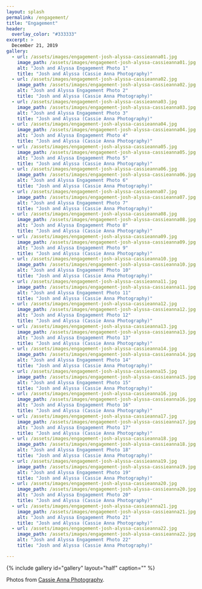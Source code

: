 ```yaml
---
layout: splash
permalink: /engagement/
title: "Engagement"
header:
  overlay_color: "#333333"
excerpt: >
  December 21, 2019
gallery:
  - url: /assets/images/engagement-josh-alyssa-cassieanna01.jpg
    image_path: /assets/images/engagement-josh-alyssa-cassieanna01.jpg
    alt: "Josh and Alyssa Engagement Photo 1"
    title: "Josh and Alyssa (Cassie Anna Photography)"
  - url: /assets/images/engagement-josh-alyssa-cassieanna02.jpg
    image_path: /assets/images/engagement-josh-alyssa-cassieanna02.jpg
    alt: "Josh and Alyssa Engagement Photo 2"
    title: "Josh and Alyssa (Cassie Anna Photography)"
  - url: /assets/images/engagement-josh-alyssa-cassieanna03.jpg
    image_path: /assets/images/engagement-josh-alyssa-cassieanna03.jpg
    alt: "Josh and Alyssa Engagement Photo 3"
    title: "Josh and Alyssa (Cassie Anna Photography)"
  - url: /assets/images/engagement-josh-alyssa-cassieanna04.jpg
    image_path: /assets/images/engagement-josh-alyssa-cassieanna04.jpg
    alt: "Josh and Alyssa Engagement Photo 4"
    title: "Josh and Alyssa (Cassie Anna Photography)"
  - url: /assets/images/engagement-josh-alyssa-cassieanna05.jpg
    image_path: /assets/images/engagement-josh-alyssa-cassieanna05.jpg
    alt: "Josh and Alyssa Engagement Photo 5"
    title: "Josh and Alyssa (Cassie Anna Photography)"
  - url: /assets/images/engagement-josh-alyssa-cassieanna06.jpg
    image_path: /assets/images/engagement-josh-alyssa-cassieanna06.jpg
    alt: "Josh and Alyssa Engagement Photo 6"
    title: "Josh and Alyssa (Cassie Anna Photography)"
  - url: /assets/images/engagement-josh-alyssa-cassieanna07.jpg
    image_path: /assets/images/engagement-josh-alyssa-cassieanna07.jpg
    alt: "Josh and Alyssa Engagement Photo 7"
    title: "Josh and Alyssa (Cassie Anna Photography)"
  - url: /assets/images/engagement-josh-alyssa-cassieanna08.jpg
    image_path: /assets/images/engagement-josh-alyssa-cassieanna08.jpg
    alt: "Josh and Alyssa Engagement Photo 8"
    title: "Josh and Alyssa (Cassie Anna Photography)"
  - url: /assets/images/engagement-josh-alyssa-cassieanna09.jpg
    image_path: /assets/images/engagement-josh-alyssa-cassieanna09.jpg
    alt: "Josh and Alyssa Engagement Photo 9"
    title: "Josh and Alyssa (Cassie Anna Photography)"
  - url: /assets/images/engagement-josh-alyssa-cassieanna10.jpg
    image_path: /assets/images/engagement-josh-alyssa-cassieanna10.jpg
    alt: "Josh and Alyssa Engagement Photo 10"
    title: "Josh and Alyssa (Cassie Anna Photography)"
  - url: /assets/images/engagement-josh-alyssa-cassieanna11.jpg
    image_path: /assets/images/engagement-josh-alyssa-cassieanna11.jpg
    alt: "Josh and Alyssa Engagement Photo 11"
    title: "Josh and Alyssa (Cassie Anna Photography)"
  - url: /assets/images/engagement-josh-alyssa-cassieanna12.jpg
    image_path: /assets/images/engagement-josh-alyssa-cassieanna12.jpg
    alt: "Josh and Alyssa Engagement Photo 12"
    title: "Josh and Alyssa (Cassie Anna Photography)"
  - url: /assets/images/engagement-josh-alyssa-cassieanna13.jpg
    image_path: /assets/images/engagement-josh-alyssa-cassieanna13.jpg
    alt: "Josh and Alyssa Engagement Photo 13"
    title: "Josh and Alyssa (Cassie Anna Photography)"
  - url: /assets/images/engagement-josh-alyssa-cassieanna14.jpg
    image_path: /assets/images/engagement-josh-alyssa-cassieanna14.jpg
    alt: "Josh and Alyssa Engagement Photo 14"
    title: "Josh and Alyssa (Cassie Anna Photography)"
  - url: /assets/images/engagement-josh-alyssa-cassieanna15.jpg
    image_path: /assets/images/engagement-josh-alyssa-cassieanna15.jpg
    alt: "Josh and Alyssa Engagement Photo 15"
    title: "Josh and Alyssa (Cassie Anna Photography)"
  - url: /assets/images/engagement-josh-alyssa-cassieanna16.jpg
    image_path: /assets/images/engagement-josh-alyssa-cassieanna16.jpg
    alt: "Josh and Alyssa Engagement Photo 16"
    title: "Josh and Alyssa (Cassie Anna Photography)"
  - url: /assets/images/engagement-josh-alyssa-cassieanna17.jpg
    image_path: /assets/images/engagement-josh-alyssa-cassieanna17.jpg
    alt: "Josh and Alyssa Engagement Photo 17"
    title: "Josh and Alyssa (Cassie Anna Photography)"
  - url: /assets/images/engagement-josh-alyssa-cassieanna18.jpg
    image_path: /assets/images/engagement-josh-alyssa-cassieanna18.jpg
    alt: "Josh and Alyssa Engagement Photo 18"
    title: "Josh and Alyssa (Cassie Anna Photography)"
  - url: /assets/images/engagement-josh-alyssa-cassieanna19.jpg
    image_path: /assets/images/engagement-josh-alyssa-cassieanna19.jpg
    alt: "Josh and Alyssa Engagement Photo 19"
    title: "Josh and Alyssa (Cassie Anna Photography)"
  - url: /assets/images/engagement-josh-alyssa-cassieanna20.jpg
    image_path: /assets/images/engagement-josh-alyssa-cassieanna20.jpg
    alt: "Josh and Alyssa Engagement Photo 20"
    title: "Josh and Alyssa (Cassie Anna Photography)"
  - url: /assets/images/engagement-josh-alyssa-cassieanna21.jpg
    image_path: /assets/images/engagement-josh-alyssa-cassieanna21.jpg
    alt: "Josh and Alyssa Engagement Photo 21"
    title: "Josh and Alyssa (Cassie Anna Photography)"
  - url: /assets/images/engagement-josh-alyssa-cassieanna22.jpg
    image_path: /assets/images/engagement-josh-alyssa-cassieanna22.jpg
    alt: "Josh and Alyssa Engagement Photo 22"
    title: "Josh and Alyssa (Cassie Anna Photography)"

---
```


{% include gallery id="gallery" layout="half" caption="" %}

Photos from <a href="https://www.cassieanna.com" target="_blank">Cassie Anna Photography</a>.

